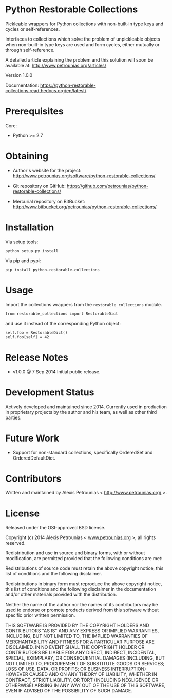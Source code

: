 Python Restorable Collections
=============================

Pickleable wrappers for Python collections with non-built-in type keys and
cycles or self-references.

Interfaces to collections which solve the problem of unpickleable objects when
non-built-in type keys are used and form cycles, either mutually or through
self-reference.

A detailed article explaining the problem and this solution will soon be
available at: http://www.petrounias.org/articles/

Version 1.0.0

Documentation: https://python-restorable-collections.readthedocs.org/en/latest/


Prerequisites
=============

Core:

- Python >= 2.7


Obtaining
=========

- Author's website for the project:
  http://www.petrounias.org/software/python-restorable-collections/

- Git repository on GitHub:
  https://github.com/petrounias/python-restorable-collections/

- Mercurial repository on BitBucket:
  http://www.bitbucket.org/petrounias/python-restorable-collections/


Installation
============

Via setup tools:

    python setup.py install

Via pip and pypi:

    pip install python-restorable-collections


Usage
=====

Import the collections wrappers from the `restorable_collections` module.

    from restorable_collections import RestorableDict

and use it instead of the corresponding Python object:

    self.foo = RestorableDict()
    self.foo[self] = 42


Release Notes
=============

- v1.0.0 @ 7 Sep 2014 Initial public release.


Development Status
==================

Actively developed and maintained since 2014. Currently used in production in
proprietary projects by the author and his team, as well as other third parties.


Future Work
===========

- Support for non-standard collections, specifically OrderedSet and
  OrderedDefaultDict.


Contributors
============

Written and maintained by Alexis Petrounias < http://www.petrounias.org/ >.


License
=======

Released under the OSI-approved BSD license.

Copyright (c) 2014 Alexis Petrounias < www.petrounias.org >,
all rights reserved.

Redistribution and use in source and binary forms, with or without modification,
are permitted provided that the following conditions are met:

Redistributions of source code must retain the above copyright notice, this list
of conditions and the following disclaimer.

Redistributions in binary form must reproduce the above copyright notice, this
list of conditions and the following disclaimer in the documentation and/or
other materials provided with the distribution.

Neither the name of the author nor the names of its contributors may be used to
endorse or promote products derived from this software without specific prior
written permission.

THIS SOFTWARE IS PROVIDED BY THE COPYRIGHT HOLDERS AND CONTRIBUTORS "AS IS" AND
ANY EXPRESS OR IMPLIED WARRANTIES, INCLUDING, BUT NOT LIMITED TO, THE IMPLIED
WARRANTIES OF MERCHANTABILITY AND FITNESS FOR A PARTICULAR PURPOSE ARE
DISCLAIMED. IN NO EVENT SHALL THE COPYRIGHT HOLDER OR CONTRIBUTORS BE LIABLE FOR
ANY DIRECT, INDIRECT, INCIDENTAL, SPECIAL, EXEMPLARY, OR CONSEQUENTIAL DAMAGES
(INCLUDING, BUT NOT LIMITED TO, PROCUREMENT OF SUBSTITUTE GOODS OR SERVICES;
LOSS OF USE, DATA, OR PROFITS; OR BUSINESS INTERRUPTION) HOWEVER CAUSED AND ON
ANY THEORY OF LIABILITY, WHETHER IN CONTRACT, STRICT LIABILITY, OR TORT
(INCLUDING NEGLIGENCE OR OTHERWISE) ARISING IN ANY WAY OUT OF THE USE OF THIS
SOFTWARE, EVEN IF ADVISED OF THE POSSIBILITY OF SUCH DAMAGE.

